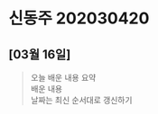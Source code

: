 # 신동주 202030420  

## [03월 16일]

>오늘 배운 내용 요약<br>
>배운 내용 <br>
>날짜는 최신 순서대로 갱신하기 
 


<table>
</table>